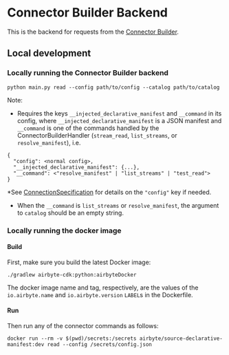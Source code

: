 # Connector Builder Backend

This is the backend for requests from the [Connector Builder](https://docs.airbyte.com/connector-development/connector-builder-ui/overview/).

## Local development

### Locally running the Connector Builder backend

```
python main.py read --config path/to/config --catalog path/to/catalog
```

Note:
- Requires the keys `__injected_declarative_manifest` and `__command` in its config, where `__injected_declarative_manifest` is a JSON manifest and `__command` is one of the commands handled by the ConnectorBuilderHandler (`stream_read`, `list_streams`, or `resolve_manifest`), i.e.
```
{
  "config": <normal config>,
  "__injected_declarative_manifest": {...},
  "__command": <"resolve_manifest" | "list_streams" | "test_read">
}
```
*See [ConnectionSpecification](https://docs.airbyte.com/understanding-airbyte/airbyte-protocol/#actor-specification) for details on the `"config"` key if needed.

- When the `__command` is `list_streams` or `resolve_manifest`, the argument to `catalog` should be an empty string.

### Locally running the docker image

#### Build

First, make sure you build the latest Docker image:
```
./gradlew airbyte-cdk:python:airbyteDocker
```

The docker image name and tag, respectively, are the values of the `io.airbyte.name` and `io.airbyte.version` `LABEL`s in the Dockerfile.

#### Run

Then run any of the connector commands as follows:

```
docker run --rm -v $(pwd)/secrets:/secrets airbyte/source-declarative-manifest:dev read --config /secrets/config.json
```

